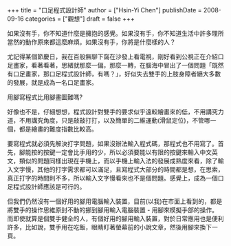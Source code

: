 +++
title = "口足程式設計師"
author = ["Hsin-Yi Chen"]
publishDate = 2008-09-16
categories = ["觀想"]
draft = false
+++

如果沒有手，你不知道什麼是擁抱的感覺。如果沒有手，你不知道生活中許多理所當然的動作原來都這麼麻煩。如果沒有手，你將是什麼樣的人？

尤記得某個節慶日，我在百般無聊下窩在沙發上看電視，剛好看到公視正在介紹口足畫家，看著看著，思緒就那麼一偏，那麼一轉，在腦海中冒出了一個問題「既然有口足畫家，那口足程式設計師，有嗎？」，好似失去雙手的上肢身障者絕大多數的發展，就是成為一名口足畫家。

用腳寫程式比用腳畫圖難嗎?

好像也不是，仔細想想，程式設計對雙手的要求似乎遠較繪畫來的低，不用講究力道，不用講究角度，只是敲敲打打，以及簡單的二維運動(滑鼠定位)，不管哪一個，都是繪畫的難度指數比較高。

要寫程式就必須先解決打字問題，如果沒辦法輸入程式碼，那程式也不用寫了。首先，腳能按的按鍵一定會比手用的少，所以必須要能以有限的按鍵來輸入中文英文，類似的問題同樣出現在手機上，而以手機上輸入法的發展成熟度來看，除了輸入文字慢，其他的打字需求都可以滿足，且寫程式大部分的時間都是想，在思索，真正打字的時間則不多，所以輸入文字慢看來也不是個問題。感覺上，成為一個口足程式設計師應該是可行的。

但我們仍然沒有一個好用的腳用電腦輸入裝置，目前(以我)在市面上看到的，都是將雙手的操作思維原封不動的挪到腳用輸入電腦裝置 - 用腳來模擬手部的操作。而即使就算是個雙手健全的人，有個好用的腳用輸入裝置，對於日常應用也是便利許多，比如說，雙手用在吃飯，眼睛盯著螢幕前的小說文章，然後用腳來換下一頁。
